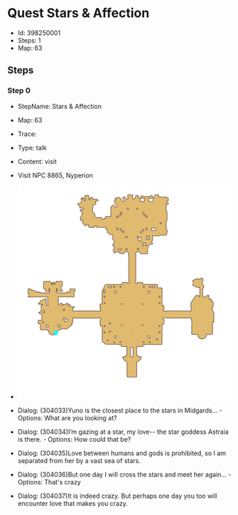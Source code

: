 # Quest Stars & Affection

- Id: 398250001
- Steps: 1
- Map: 63

## Steps

### Step 0
- StepName:  Stars & Affection
- Map:  63
- Trace:  
- Type:  talk
- Content:  visit
- Visit NPC 8865, Nyperion

- ![images/398250001_0.png](images/398250001_0.png)
- Dialog: (304033)Yuno is the closest place to the stars in Midgards... - Options: What are you looking at?
- Dialog: (304034)I’m gazing at a star, my love-- the star goddess Astraia is there. - Options: How could that be?
- Dialog: (304035)Love between humans and gods is prohibited, so I am separated from her by a vast sea of stars.
- Dialog: (304036)But one day I will cross the stars and meet her again... - Options: That's crazy
- Dialog: (304037)It is indeed crazy. But perhaps one day you too will encounter love that makes you crazy.


